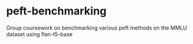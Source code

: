 # peft-benchmarking

Group coursework on benchmarking various peft methods on the MMLU dataset using flan-t5-base
